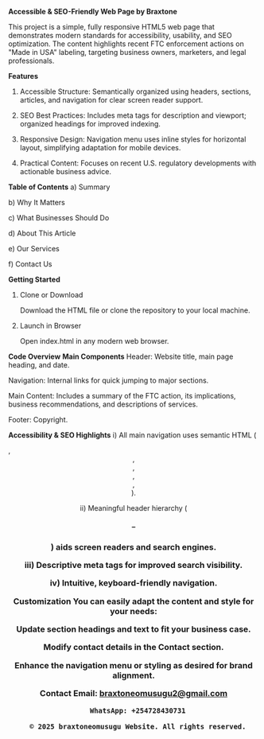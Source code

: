 **Accessible & SEO-Friendly Web Page by Braxtone**

This project is a simple, fully responsive HTML5 web page that demonstrates modern standards for accessibility, usability, and SEO optimization. The content highlights recent FTC enforcement actions on "Made in USA" labeling, targeting business owners, marketers, and legal professionals.

**Features**
  1. Accessible Structure: Semantically organized using headers, sections, articles, and navigation for clear screen reader support.

  2. SEO Best Practices: Includes meta tags for description and viewport; organized headings for improved indexing.

  3. Responsive Design: Navigation menu uses inline styles for horizontal layout, simplifying adaptation for mobile devices.

  4. Practical Content: Focuses on recent U.S. regulatory developments with actionable business advice.

**Table of Contents**
a) Summary

b) Why It Matters

c) What Businesses Should Do

d) About This Article

e) Our Services

f) Contact Us

**Getting Started**
1. Clone or Download

      Download the HTML file or clone the repository to your local machine.

2. Launch in Browser

      Open index.html in any modern web browser.

**Code Overview**
**Main Components**
 Header: Website title, main page heading, and date.

 Navigation: Internal links for quick jumping to major sections.

 Main Content: Includes a summary of the FTC action, its implications, business recommendations, and descriptions of services.

 Footer: Copyright.

**Accessibility & SEO Highlights**
  i) All main navigation uses semantic HTML (<nav>, <header>, <main>, <section>, <article>, <footer>).

  ii) Meaningful header hierarchy (<h1>–<h3>) aids screen readers and search engines.

  iii) Descriptive meta tags for improved search visibility.

  iv) Intuitive, keyboard-friendly navigation.

**Customization**
  You can easily adapt the content and style for your needs:

  Update section headings and text to fit your business case.

  Modify contact details in the Contact section.

  Enhance the navigation menu or styling as desired for brand alignment.

**Contact**
      Email: braxtoneomusugu2@gmail.com
      
      WhatsApp: +254728430731
      
      © 2025 braxtoneomusugu Website. All rights reserved.

